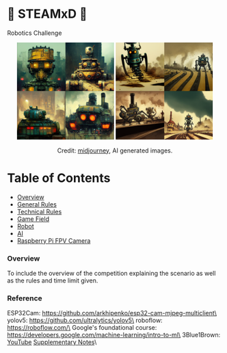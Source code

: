 # :robot: STEAMxD :robot:
Robotics Challenge

<p align="center">
    <img src="/.github/images/ai-image2.png" width="45%" title='tank robot with building rubbles. cyberpunk, steampunk, ultra detail.' />
    <img src="/.github/images/ai-image1.png" width="45%" title='track robot with earthquake disaster. cartoon, steampunk, ultra detail.' />
</p>

<p align="center">
    Credit: <a href="https://www.midjourney.com/home/" title="AI Image Generation">midjourney</a>, AI generated images.
</p>

# Table of Contents
* [Overview](#chapter1)
* [General Rules](general-rules.md)
* [Technical Rules](technical-rules.md)
* [Game Field](game-field.md)
* [Robot](robot.md)
* [AI](ai.md)
* [Raspberry Pi FPV Camera](rpi-setup.md)


### Overview <a id="chapter1"></a>

To include the overview of the competition explaining the scenario as well as the rules and time limit given.


### Reference <a id="chapter2"></a>
ESP32Cam: https://github.com/arkhipenko/esp32-cam-mjpeg-multiclient\
yolov5: https://github.com/ultralytics/yolov5\
roboflow: https://roboflow.com/\
Google's foundational course: https://developers.google.com/machine-learning/intro-to-ml\
3Blue1Brown: [YouTube](https://www.youtube.com/watch?v=aircAruvnKk) [Supplementary Notes](https://www.3blue1brown.com/lessons/neural-networks)\ 